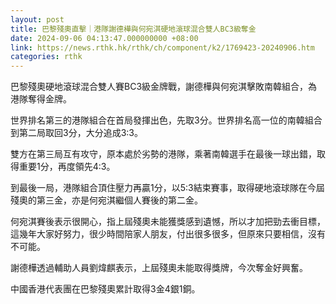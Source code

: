 ```yaml
---
layout: post
title: 巴黎殘奧直擊｜港隊謝德樺與何宛淇硬地滾球混合雙人BC3級奪金
date: 2024-09-06 04:13:47.000000000 +08:00
link: https://news.rthk.hk/rthk/ch/component/k2/1769423-20240906.htm
categories: rthk
---
```


巴黎殘奧硬地滾球混合雙人賽BC3級金牌戰，謝德樺與何宛淇擊敗南韓組合，為港隊奪得金牌。

世界排名第三的港隊組合在首局發揮出色，先取3分。世界排名高一位的南韓組合到第二局取回3分，大分追成3:3。

雙方在第三局互有攻守，原本處於劣勢的港隊，乘著南韓選手在最後一球出錯，取得重要1分，再度領先4:3。

到最後一局，港隊組合頂住壓力再贏1分，以5:3結束賽事，取得硬地滾球隊在今屆殘奧的第三金，亦是何宛淇繼個人賽後的第二金。

何宛淇賽後表示很開心，指上屆殘奧未能獲獎感到遺憾，所以才加把勁去衝目標，這幾年大家好努力，很少時間陪家人朋友，付出很多很多，但原來只要相信，沒有不可能。

謝德樺透過輔助人員劉煒麒表示，上屆殘奧未能取得獎牌，今次奪金好興奮。

中國香港代表團在巴黎殘奧累計取得3金4銀1銅。
